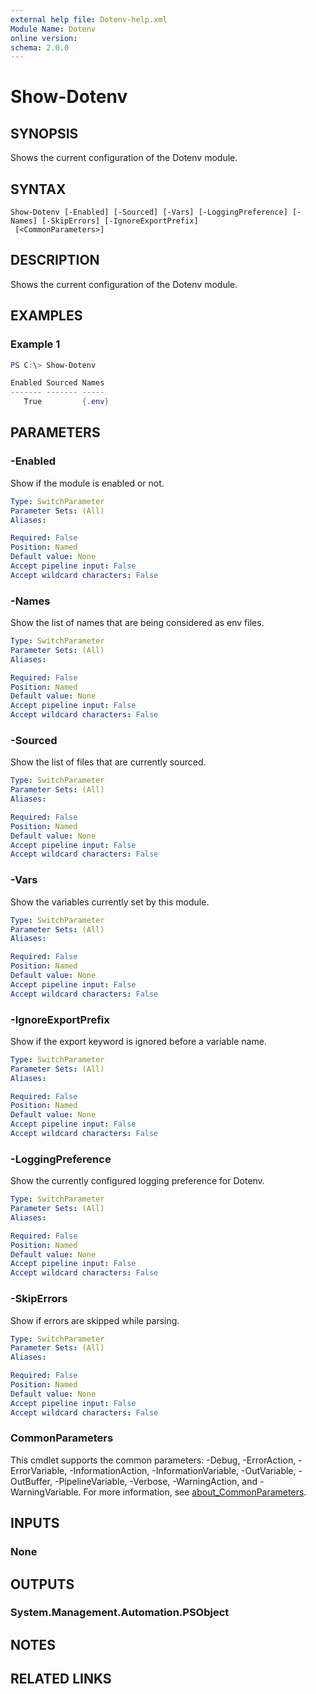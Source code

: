 ```yaml
---
external help file: Dotenv-help.xml
Module Name: Dotenv
online version:
schema: 2.0.0
---
```


# Show-Dotenv

## SYNOPSIS
Shows the current configuration of the Dotenv module.

## SYNTAX

```
Show-Dotenv [-Enabled] [-Sourced] [-Vars] [-LoggingPreference] [-Names] [-SkipErrors] [-IgnoreExportPrefix]
 [<CommonParameters>]
```

## DESCRIPTION
Shows the current configuration of the Dotenv module.

## EXAMPLES

### Example 1
```powershell
PS C:\> Show-Dotenv

Enabled Sourced Names
------- ------- -----
   True         {.env}
```

## PARAMETERS

### -Enabled
Show if the module is enabled or not.

```yaml
Type: SwitchParameter
Parameter Sets: (All)
Aliases:

Required: False
Position: Named
Default value: None
Accept pipeline input: False
Accept wildcard characters: False
```

### -Names
Show the list of names that are being considered as env files.

```yaml
Type: SwitchParameter
Parameter Sets: (All)
Aliases:

Required: False
Position: Named
Default value: None
Accept pipeline input: False
Accept wildcard characters: False
```

### -Sourced
Show the list of files that are currently sourced.

```yaml
Type: SwitchParameter
Parameter Sets: (All)
Aliases:

Required: False
Position: Named
Default value: None
Accept pipeline input: False
Accept wildcard characters: False
```

### -Vars
Show the variables currently set by this module.

```yaml
Type: SwitchParameter
Parameter Sets: (All)
Aliases:

Required: False
Position: Named
Default value: None
Accept pipeline input: False
Accept wildcard characters: False
```

### -IgnoreExportPrefix
Show if the export keyword is ignored before a variable name.

```yaml
Type: SwitchParameter
Parameter Sets: (All)
Aliases:

Required: False
Position: Named
Default value: None
Accept pipeline input: False
Accept wildcard characters: False
```

### -LoggingPreference
Show the currently configured logging preference for Dotenv.

```yaml
Type: SwitchParameter
Parameter Sets: (All)
Aliases:

Required: False
Position: Named
Default value: None
Accept pipeline input: False
Accept wildcard characters: False
```

### -SkipErrors
Show if errors are skipped while parsing.

```yaml
Type: SwitchParameter
Parameter Sets: (All)
Aliases:

Required: False
Position: Named
Default value: None
Accept pipeline input: False
Accept wildcard characters: False
```

### CommonParameters
This cmdlet supports the common parameters: -Debug, -ErrorAction, -ErrorVariable, -InformationAction, -InformationVariable, -OutVariable, -OutBuffer, -PipelineVariable, -Verbose, -WarningAction, and -WarningVariable. For more information, see [about_CommonParameters](http://go.microsoft.com/fwlink/?LinkID=113216).

## INPUTS

### None

## OUTPUTS

### System.Management.Automation.PSObject

## NOTES

## RELATED LINKS
